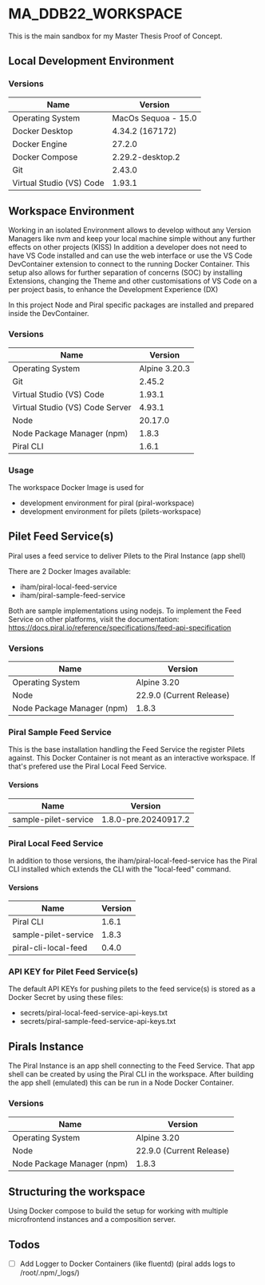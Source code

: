# MA_DDB22_WORKSPACE
This is the main sandbox for my Master Thesis Proof of Concept.

## Local Development Environment

### Versions
| Name                       | Version                        |
|-------------------------   |-----------------------------   |
| Operating System           | MacOs Sequoa - 15.0            |
| Docker Desktop             | 4.34.2 (167172)                |
| Docker Engine              | 27.2.0                         |
| Docker Compose             | 2.29.2-desktop.2               |
| Git                        | 2.43.0                         |
| Virtual Studio (VS) Code   | 1.93.1                         |


## Workspace Environment
Working in an isolated Environment allows to develop without any Version Managers like nvm and keep your local machine simple without any further effects on other projects (KISS)
In addition a developer does not need to have VS Code installed and can use the web interface or use the VS Code DevContainer extension to connect to the running Docker Container.
This setup also allows for further separation of concerns (SOC) by installing Extensions, changing the Theme and other customisations of VS Code on a per project basis, to enhance the Development Experience (DX)

In this project Node and Piral specific packages are installed and prepared inside the DevContainer.

### Versions
| Name                              | Version                        |
|--------------------------------   |-----------------------------   |
| Operating System                  | Alpine 3.20.3                  |
| Git                               | 2.45.2                         |
| Virtual Studio (VS) Code          | 1.93.1                         |
| Virtual Studio (VS) Code Server   | 4.93.1                         |
| Node                              | 20.17.0                        |
| Node Package Manager (npm)        | 1.8.3                          |
| Piral CLI                         | 1.6.1                          |

### Usage
The workspace Docker Image is used for
- development environment for piral (piral-workspace)
- development environment for pilets (pilets-workspace)

## Pilet Feed Service(s)
Piral uses a feed service to deliver Pilets to the Piral Instance (app shell)

There are 2 Docker Images available:
- iham/piral-local-feed-service
- iham/piral-sample-feed-service

Both are sample implementations using nodejs.
To implement the Feed Service on other platforms, visit the documentation:
https://docs.piral.io/reference/specifications/feed-api-specification


### Versions
| Name                              | Version                        |
|--------------------------------   |-----------------------------   |
| Operating System                  | Alpine 3.20                    |
| Node                              | 22.9.0 (Current Release)       |
| Node Package Manager (npm)        | 1.8.3                          |

### Piral Sample Feed Service
This is the base installation handling the Feed Service the register Pilets against.
This Docker Container is not meant as an interactive workspace. If that's prefered use the Piral Local Feed Service.

#### Versions
| Name                              | Version                        |
|--------------------------------   |-----------------------------   |
| sample-pilet-service              | 1.8.0-pre.20240917.2           |


### Piral Local Feed Service
In addition to those versions, the iham/piral-local-feed-service has the Piral CLI installed which extends the CLI with the "local-feed" command.

#### Versions
| Name                              | Version                        |
|--------------------------------   |-----------------------------   |
| Piral CLI                         | 1.6.1                          |
| sample-pilet-service              | 1.8.3                          |
| piral-cli-local-feed              | 0.4.0                          |


### API KEY for Pilet Feed Service(s)
The default API KEYs for pushing pilets to the feed service(s) is stored as a Docker Secret by using these files:
- secrets/piral-local-feed-service-api-keys.txt
- secrets/piral-sample-feed-service-api-keys.txt


## Pirals Instance
The Piral Instance is an app shell connecting to the Feed Service.
That app shell can be created by using the Piral CLI in the workspace.
After building the app shell (emulated) this can be run in a Node Docker Container.

### Versions
| Name                              | Version                        |
|--------------------------------   |-----------------------------   |
| Operating System                  | Alpine 3.20                    |
| Node                              | 22.9.0 (Current Release)       |
| Node Package Manager (npm)        | 1.8.3                          |


## Structuring the workspace
Using Docker compose to build the setup for working with multiple microfrontend instances and a composition server.


## Todos
- [ ] Add Logger to Docker Containers (like fluentd)
        (piral adds logs to /root/.npm/_logs/)